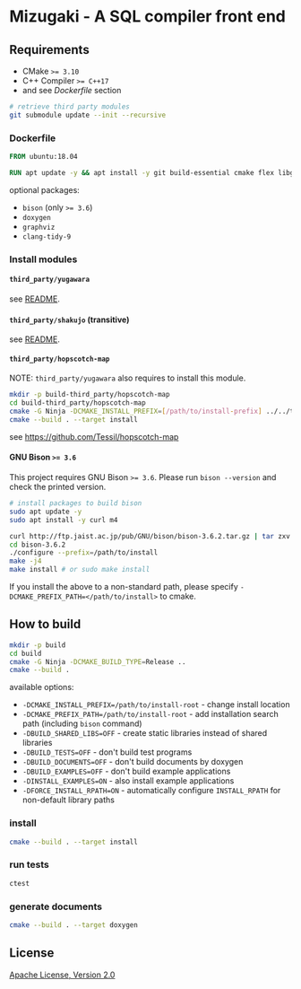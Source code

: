 # Mizugaki - A SQL compiler front end

## Requirements

* CMake `>= 3.10`
* C++ Compiler `>= C++17`
* and see *Dockerfile* section

```sh
# retrieve third party modules
git submodule update --init --recursive
```

### Dockerfile

```dockerfile
FROM ubuntu:18.04

RUN apt update -y && apt install -y git build-essential cmake flex libgflags-dev ninja-build
```

optional packages:

* `bison` (only `>= 3.6`)
* `doxygen`
* `graphviz`
* `clang-tidy-9`

### Install modules

#### `third_party/yugawara`

see [README](https://github.com/project-tsurugi/yugawara/blob/master/README.md).

#### `third_party/shakujo` (transitive)

see [README](https://github.com/project-tsurugi/shakujo/blob/master/README.md).

#### `third_party/hopscotch-map`

NOTE: `third_party/yugawara` also requires to install this module.

```sh
mkdir -p build-third_party/hopscotch-map
cd build-third_party/hopscotch-map
cmake -G Ninja -DCMAKE_INSTALL_PREFIX=[/path/to/install-prefix] ../../third_party/hopscotch-map
cmake --build . --target install
```

see https://github.com/Tessil/hopscotch-map

#### GNU Bison `>= 3.6`

This project requires GNU Bison `>= 3.6`.
Please run `bison --version` and check the printed version.

```sh
# install packages to build bison
sudo apt update -y
sudo apt install -y curl m4

curl http://ftp.jaist.ac.jp/pub/GNU/bison/bison-3.6.2.tar.gz | tar zxv
cd bison-3.6.2
./configure --prefix=/path/to/install
make -j4
make install # or sudo make install
```

If you install the above to a non-standard path, please specify `-DCMAKE_PREFIX_PATH=</path/to/install>` to cmake.

## How to build

```sh
mkdir -p build
cd build
cmake -G Ninja -DCMAKE_BUILD_TYPE=Release ..
cmake --build .
```

available options:

* `-DCMAKE_INSTALL_PREFIX=/path/to/install-root` - change install location
* `-DCMAKE_PREFIX_PATH=/path/to/install-root` - add installation search path (including `bison` command)
* `-DBUILD_SHARED_LIBS=OFF` - create static libraries instead of shared libraries
* `-DBUILD_TESTS=OFF` - don't build test programs
* `-DBUILD_DOCUMENTS=OFF` - don't build documents by doxygen
* `-DBUILD_EXAMPLES=OFF` - don't build example applications
* `-DINSTALL_EXAMPLES=ON` - also install example applications
* `-DFORCE_INSTALL_RPATH=ON` - automatically configure `INSTALL_RPATH` for non-default library paths

### install

```sh
cmake --build . --target install
```

### run tests

```sh
ctest
```

### generate documents

```sh
cmake --build . --target doxygen
```

## License

[Apache License, Version 2.0](http://www.apache.org/licenses/LICENSE-2.0)
